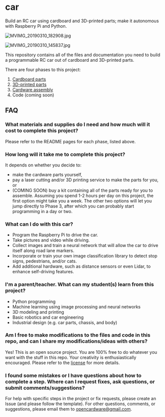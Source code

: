 # car

Build an RC car using cardboard and 3D-printed parts; make it autonomous with Raspberry Pi and Python.


![MVIMG_20190310_182908.jpg](imgs/MVIMG_20190310_182908.jpg)

![MVIMG_20190310_145837.jpg](imgs/MVIMG_20190310_145837.jpg)

This repository contains all of the files and documentation you need to build a programmable RC car out of cardboard and 3D-printed parts.

There are four phases to this project:

1. [Cardboard parts](design_cardboard/)
2. [3D-printed parts](design_3d_print/)
3. [Cardware assembly](cardware_assembly/)
4. Code (coming soon)


## FAQ

### What materials and supplies do I need and how much will it cost to complete this project?
Please refer to the README pages for each phase, listed above.

### How long will it take me to complete this project?
It depends on whether you decide to:
- make the cardware parts yourself,
- pay a laser cutting and/or 3D printing service to make the parts for you, or
- (COMING SOON) buy a kit containing all of the parts ready for you to assemble. Assuming you spend 1-2 hours per day on this project, the first option might take you a week. The other two options will let you jump directly to Phase 3, after which you can probably start programming in a day or two.


### What can I do with this car?
- Program the Raspberry Pi to drive the car.
- Take pictures and video while driving.
- Collect images and train a neural network that will allow the car to drive itself along road lane markers.
- Incorporate or train your own image classification library to detect stop signs, pedestrians, and/or cats.
- Add additional hardware, such as distance sensors or even Lidar, to enhance self-driving features.


### I'm a parent/teacher. What can my student(s) learn from this project?
- Python programming
- Machine learning using image processing and neural networks
- 3D modeling and printing
- Basic robotics and car engineering
- Industrial design (e.g. car parts, chassis, and body)


### Am I free to make modifications to the files and code in this repo, and can I share my modifications/ideas with others?
Yes! This is an open source project. You are 100% free to do whatever you want with the stuff in this repo. Your creativity is enthusiastically encouraged. Please refer to the [license](LICENSE) for more details.


### I found some mistakes or I have questions about how to complete a step. Where can I request fixes, ask questions, or submit comments/suggestions?
For help with specific steps in the project or fix requests, please create an Issue (and please follow the template).
For other questions, comments, or suggestions, please email them to opencardware@gmail.com.
